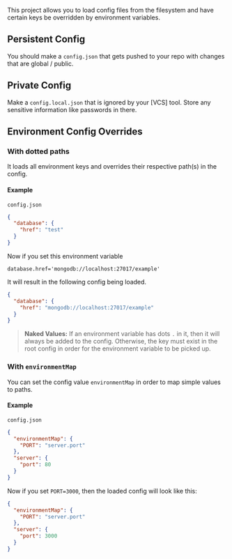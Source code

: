 This project allows you to load config files from the filesystem and have
certain keys be overridden by environment variables.

## Persistent Config

You should make a `config.json` that gets pushed to your repo with changes that
are global / public.

## Private Config

Make a `config.local.json` that is ignored by your [VCS] tool. Store any
sensitive information like passwords in there.

[SCM]: https://www.google.com/search?q=define+version+control+system

## Environment Config Overrides

### With dotted paths

It loads all environment keys and overrides their respective path(s) in the config.

#### Example

`config.json`

```json
{
  "database": {
    "href": "test"
  }
}
```

Now if you set this environment variable

```database.href='mongodb://localhost:27017/example'```

It will result in the following config being loaded.

```json
{
  "database": {
    "href": "mongodb://localhost:27017/example"
  }
}
```

> **Naked Values:**
> If an environment variable has dots `.` in it, then it will always be added to the config. Otherwise, the key must exist in the root config in order for the environment variable to be picked up.

### With `environmentMap`

You can set the config value `environmentMap` in order to map simple values to paths.

#### Example

`config.json`

```json
{
  "environmentMap": {
    "PORT": "server.port"
  },
  "server": {
    "port": 80
  }
}
```

Now if you set `PORT=3000`, then the loaded config will look like this:

```json
{
  "environmentMap": {
    "PORT": "server.port"
  },
  "server": {
    "port": 3000
  }
}
```
